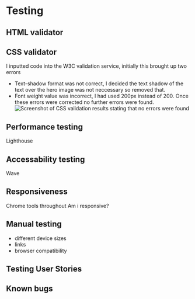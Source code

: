 # Testing

## HTML validator

## CSS validator
I inputted code into the W3C validation service, initially this brought up two errors
- Text-shadow format was not correct, I decided the text shadow of the text over the hero image was not neccessary so removed that.
- Font weight value was incorrect, I had used 200px instead of 200.
Once these errors were corrected no further errors were found.
![Screenshot of CSS validation results stating that no errors were found]()


## Performance testing
Lighthouse

## Accessability testing
Wave

## Responsiveness
Chrome tools throughout
Am i responsive?


## Manual testing
- different device sizes
- links
- browser compatibility

## Testing User Stories

## Known bugs
